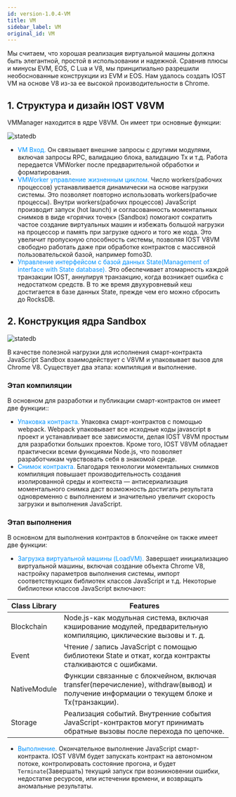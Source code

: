 ```yaml
---
id: version-1.0.4-VM
title: VM
sidebar_label: VM
original_id: VM
---
```


Мы считаем, что хорошая реализация виртуальной машины должна быть элегантной, простой в использовании и надежной. Сравнив плюсы и минусы EVM, EOS, C Lua и V8, мы принципиально разрешили необоснованные конструкции из EVM и EOS. Нам удалось создать IOST VM на основе V8 из-за ее высокой производительности в Chrome.

## 1. Структура и дизайн IOST V8VM

VMManager находится в ядре V8VM. Он имеет три основные функции:

![statedb](assets/2-intro-of-iost/VM/V8VM.png)
* <font color="#0092ff">VM Вход. </font>Он связывает внешние запросы с другими модулями, включая запросы RPC, валидацию блока, валидацию Tx и т.д. Работа передается VMWorker после предварительной обработки и форматирования.
* <font color="#0092ff">VMWorker управление жизненным циклом. </font>Число workers(рабочих процессов) устанавливается динамически на основе нагрузки системы. Это позволяет повторно использовать workers(рабочие процессы). Внутри workers(рабочих процессов) JavaScript производит запуск (hot launch) и согласованность моментальных снимков в виде «горячих точек» (Sandbox) помогают сократить частое создание виртуальных машин и избежать большой нагрузки на процессор и память при загрузке одного и того же кода. Это увеличит пропускную способность системы, позволяя IOST V8VM свободно работать даже при обработке контрактов с массивной пользовательской базой, например fomo3D.
* <font color="#0092ff">Управление интерфейсом с базой данных State(Management of interface with State database). </font>Это обеспечивает атомарность каждой транзакции IOST, аннулируя транзакцию, когда возникает ошибка с недостатком средств. В то же время двухуровневый кеш достигается в базе данных State, прежде чем его можно сбросить до RocksDB.

## 2. Конструкция ядра Sandbox

![statedb](assets/2-intro-of-iost/VM/sandbox.png)

В качестве полезной нагрузки для исполнения смарт-контракта JavaScript Sandbox взаимодействует с V8VM и упаковывает вызов для Chrome V8. Существует два этапа: компиляция и выполнение.

### Этап компиляции

В основном для разработки и публикации смарт-контрактов он имеет две функции::

* <font color="#0092ff">Упаковка контракта. </font>Упаковка смарт-контрактов с помощью webpack. Webpack упаковывает все исходные коды javascript в проект и устанавливает все зависимости, делая IOST V8VM простым для разработки больших проектов. Кроме того, IOST V8VM обладает практически всеми функциями Node.js, что позволяет разработчикам чувствовать себя в знакомой среде.
* <font color="#0092ff">Снимок контракта. </font>Благодаря технологии моментальных снимков компиляция повышает производительность создания изолированной среды и контекста — антисериализация моментального снимка даст возможность достигать результата одновременно с выполнением и значительно увеличит скорость загрузки и выполнения JavaScript.

### Этап выполнения

В основном для выполнения контрактов в блокчейне он также имеет две функции:

* <font color="#0092ff">Загрузка виртуальной машины (LoadVM). </font>Завершает инициализацию виртуальной машины, включая создание объекта Chrome V8, настройку параметров выполнения системы, импорт соответствующих библиотек классов JavaScript и т.д. Некоторые библиотеки классов JavaScript включают:

| Class Library          | Features   |
| --------     | -----  |
| Blockchain   | Node.js-как модульная система, включая кэширование модулей, предварительную компиляцию, циклические вызовы и т. д.|
| Event        | Чтение / запись JavaScript с помощью библиотеки State и откат, когда контракты сталкиваются с ошибками.|
| NativeModule | Функции связанные с блокчейном, включая transfer(перечисление), withdraw(вывод) и получение информации о текущем блоке и Tx(транзакции).|
| Storage      | Реализация событий. Внутренние события JavaScript-контрактов могут принимать обратные вызовы после перехода по цепочке.|

* <font color="#0092ff">Выполнение. </font>Окончательное выполнение JavaScript смарт-контракта. IOST V8VM будет запускать контракт на автономном потоке, контролировать состояние прогона, и будет `Terminate`(Завершать) текущий запуск при возникновении ошибки, недостатке ресурсов, или истечении времени, и возвращать аномальные результаты.
